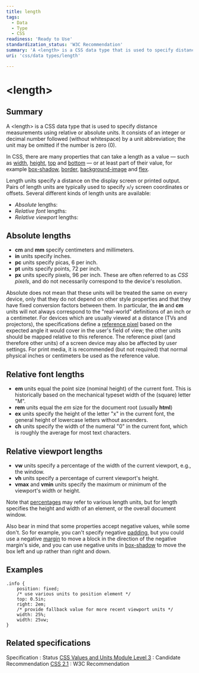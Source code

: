 ```yaml
---
title: length
tags:
  - Data
  - Type
  - CSS
readiness: 'Ready to Use'
standardization_status: 'W3C Recommendation'
summary: 'A <length> is a CSS data type that is used to specify distance measurements using relative or absolute units.  It consists of an integer or decimal number followed (without whitespace) by a unit abbreviation; the unit may be omitted if the number is zero (0).'
uri: 'css/data types/length'

---
```

# \<length\>

## Summary

A \<length\> is a CSS data type that is used to specify distance measurements using relative or absolute units. It consists of an integer or decimal number followed (without whitespace) by a unit abbreviation; the unit may be omitted if the number is zero (0).

 In CSS, there are many properties that can take a length as a value — such as [width](/css/properties/width), [height](/css/properties/height), [top](/css/properties/top) and [bottom](/css/properties/bottom) — or at least part of their value, for example [box-shadow](/css/properties/box-shadow), [border](/css/properties/border), [background-image](/css/properties/background-image) and [flex](/css/properties/flex).

Length units specify a distance on the display screen or printed output. Pairs of length units are typically used to specify `x`/`y` screen coordinates or offsets. Several different kinds of length units are available:

-   *Absolute* lengths:
-   *Relative font* lengths:
-   *Relative viewport* lengths:

## Absolute lengths

-   **cm** and **mm** specify centimeters and millimeters.
-   **in** units specify inches.
-   **pc** units specify picas, 6 per inch.
-   **pt** units specify points, 72 per inch.
-   **px** units specify pixels, 96 per inch. These are often referred to as *CSS pixels*, and do not necessarily correspond to the device's resolution.

Absolute does not mean that these units will be treated the same on every device, only that they do not depend on other style properties and that they have fixed conversion factors between them. In particular, the **in** and **cm** units will not always correspond to the "real-world" definitions of an inch or a centimeter. For devices which are usually viewed at a distance (TVs and projectors), the specifications define a [reference pixel](http://www.w3.org/TR/css3-values/#reference-pixel) based on the expected angle it would cover in the user's field of view; the other units should be mapped relative to this reference. The reference pixel (and therefore other units) of a screen device may also be affected by user settings. For print media, it is recommended (but not required) that normal physical inches or centimeters be used as the reference value.

## Relative font lengths

-   **em** units equal the point size (nominal height) of the current font. This is historically based on the mechanical typeset width of the (square) letter "M".
-   **rem** units equal the *em* size for the document root (usually **html**)
-   **ex** units specify the height of the letter "x" in the current font, the general height of lowercase letters without ascenders.
-   **ch** units specify the width of the numeral "0" in the current font, which is roughly the average for most text characters.

## Relative viewport lengths

-   **vw** units specify a percentage of the width of the current viewport, e.g., the window.
-   **vh** units specify a percentage of current viewport's height.
-   **vmax** and **vmin** units specify the maximum or minimum of the viewport's width or height.

Note that [percentages](/css/data_types/percentage) may refer to various length units, but for length specifies the height and width of an element, or the overall document window.

Also bear in mind that some properties accept negative values, while some don't. So for example, you can't specify negative [padding](/css/properties/padding), but you could use a negative [margin](/css/properties/margin) to move a block in the direction of the negative margin's side, and you can use negative units in [box-shadow](/css/properties/box-shadow) to move the box left and up rather than right and down.

## Examples

``` {.css}
.info {
    position: fixed;
    /* use various units to position element */
    top: 0.5in;
    right: 2em;
    /* provide fallback value for more recent viewport units */
    width: 25%;
    width: 25vw;
}
```

## Related specifications

Specification
:   Status
[CSS Values and Units Module Level 3](http://www.w3.org/TR/css3-values/)
:   Candidate Recommendation
[CSS 2.1](http://www.w3.org/TR/CSS21/syndata.html#length-units)
:   W3C Recommendation

